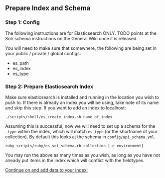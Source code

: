 ## Prepare Index and Schema

### Step 1: Config

The following instructions are for Elasticsearch ONLY.  TODO points at the Solr schema instructions on the General Wiki once it is released.

You will need to make sure that somewhere, the following are being set in your public / private / global configs:

- es_path
- es_index
- es_type

### Step 2: Prepare Elasticsearch Index

Make sure elasticsearch is installed and running in the location you wish to push to.  If there is already an index you will be using, take note of its name and skip this step.  If you want to add an index to localhost:

```
./scripts/shell/es_create_index.sh name_of_index
```

Assuming this is successful, now we will need to set up a schema for the `_type` within the index, which will match `es_type` (or the shortname of your collection).  By default this looks at the schema in `config/api_schema.yml`.

```
ruby scripts/ruby/es_set_schema.rb collection [-e environment]
```

You may run the above as many times as you wish, as long as you have not already put items in the index which will conflict with the fieldtypes.

[Continue on and add data to your index!](../3_manage/post.md)
